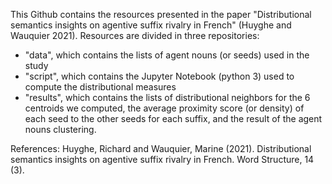 This Github contains the resources presented in the paper "Distributional semantics insights on agentive suffix rivalry in French" (Huyghe and Wauquier 2021). Resources are divided in three repositories:
- "data", which contains the lists of agent nouns (or seeds) used in the study
- "script", which contains the Jupyter Notebook (python 3) used to compute the distributional measures
- "results", which contains the lists of distributional neighbors for the 6 centroids we computed, the average proximity score (or density) of each seed to the other seeds for each suffix, and the result of the agent nouns clustering.

References:
Huyghe, Richard and Wauquier, Marine (2021). Distributional semantics insights on agentive suffix rivalry in French. Word Structure, 14 (3).
